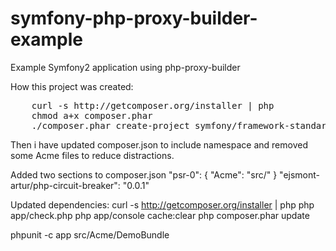 symfony-php-proxy-builder-example
=================================

Example Symfony2 application using php-proxy-builder

How this project was created:
<pre>
    curl -s http://getcomposer.org/installer | php
    chmod a+x composer.phar
    ./composer.phar create-project symfony/framework-standard-edition symfony-php-proxy-builder-example 2.1.6
</pre>

Then i have updated composer.json to include namespace and removed some Acme files to reduce distractions.

Added two sections to composer.json
    "psr-0": { "Acme": "src/" }
    "ejsmont-artur/php-circuit-breaker": "0.0.1"

Updated dependencies:
    curl -s http://getcomposer.org/installer | php
    php app/check.php
    php app/console cache:clear
    php composer.phar update

phpunit -c app src/Acme/DemoBundle

